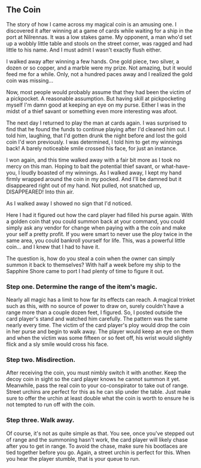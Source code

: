 ## The Coin
The story of how I came across my magical coin is an amusing one. I discovered it after winning at a game of cards while waiting for a ship in the port at Nilrennas. It was a low stakes game. My opponent, a man who'd set up a wobbly little table and stools on the street corner, was ragged and had little to his name. And I must admit I wasn't exactly flush either. 

I walked away after winning a few hands. One gold piece, two silver, a dozen or so copper, and a marble were my prize. Not amazing, but it would feed me for a while. Only, not a hundred paces away and I realized the gold coin was missing...

Now, most people would probably assume that they had been the victim of a pickpocket. A reasonable assumption. But having skill at pickpocketing myself I'm damn good at keeping an eye on my purse. Either I was in the midst of a thief savant or something even more interesting was afoot. 

The next day I returned to play the man at cards again. I was surprised to find that he found the funds to continue playing after I'd cleaned him out. I told him, laughing, that I'd gotten drunk the night before and lost the gold coin I'd won previously. I was determined, I told him to get my winnings back! A barely noticeable smile crossed his face, for just an instance.

I won again, and this time walked away with a fair bit more as I took no mercy on this man. Hoping to bait the potential thief savant, or what-have-you, I loudly boasted of my winnings. As I walked away, I kept my hand firmly wrapped around the coin in my pocked. And I'll be damned but it disappeared right out of my hand. Not pulled, not snatched up, DISAPPEARED! Into thin air.

As I walked away I showed no sign that I'd noticed.

Here I had it figured out how the card player had filled his purse again. With a golden coin that you could summon back at your command, you could simply ask any vendor for change when paying with a the coin and make your self a pretty profit. If you were smart to never use the ploy twice in the same area, you could bankroll yourself for life. This, was a powerful little coin... and I knew that I had to have it.

The question is, how do you steal a coin when the owner can simply summon it back to themselves? With half a week before my ship to the Sapphire Shore came to port I had plenty of time to figure it out.

### **Step one.** Determine the range of the item's magic.
Nearly all magic has a limit to how far its effects can reach. A magical trinket such as this, with no source of power to draw on, surely couldn't have a range more than a couple dozen feet, I figured. So, I posted outside the card player's stand and watched him carefully. The pattern was the same nearly every time. The victim of the card player's ploy would drop the coin in her purse and begin to walk away. The player would keep an eye on them and when the victim was some fifteen or so feet off, his wrist would slightly flick and a sly smile would cross his face.

### **Step two.** Misdirection.
After receiving the coin, you must nimbly switch it with another. Keep the decoy coin in sight so the card player knows he cannot summon it yet. Meanwhile, pass the real coin to your co-conspirator to take out of range. Street urchins are perfect for this as he can slip under the table. Just make sure to offer the urchin at least double what the coin is worth to ensure he is not tempted to run off with the coin.

### **Step three.** Walk away.
Of course, it's not as quite simple as that. You see, once you've stepped out of range and the summoning hasn't work, the card player will likely chase after you to get in range. To avoid the chase, make sure his bootlaces are tied together before you go. Again, a street urchin is perfect for this. When you hear the player stumble, that is your queue to run.  

